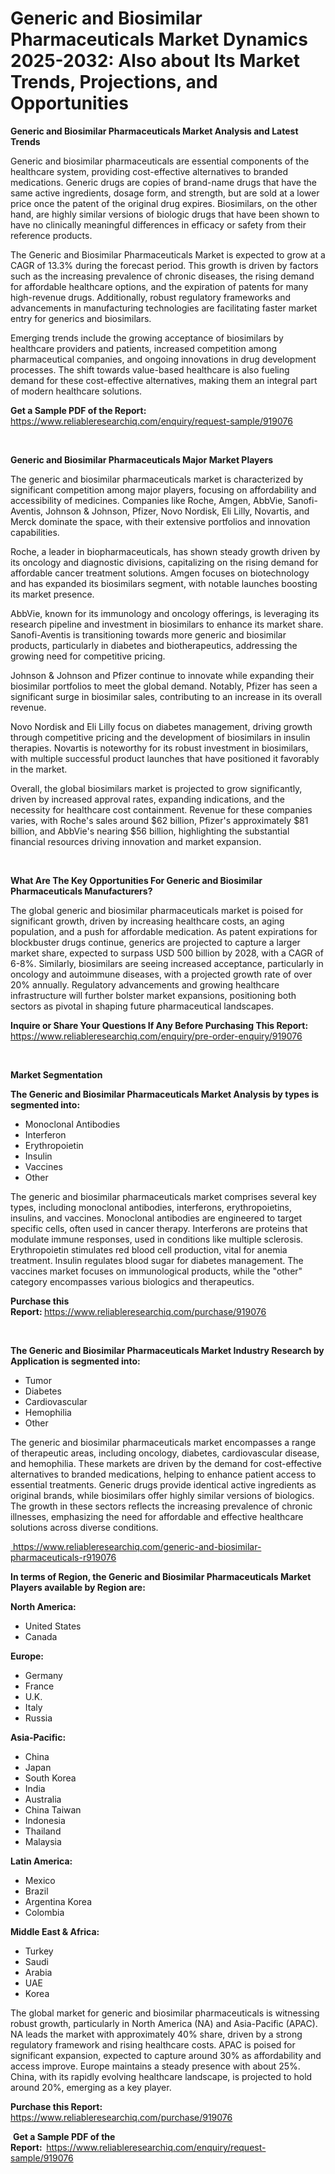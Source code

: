 <p><h1>Generic and Biosimilar Pharmaceuticals Market Dynamics 2025-2032: Also about Its Market Trends, Projections, and Opportunities</h1></p><p><strong>Generic and Biosimilar Pharmaceuticals Market Analysis and Latest Trends</strong></p>
<p><p>Generic and biosimilar pharmaceuticals are essential components of the healthcare system, providing cost-effective alternatives to branded medications. Generic drugs are copies of brand-name drugs that have the same active ingredients, dosage form, and strength, but are sold at a lower price once the patent of the original drug expires. Biosimilars, on the other hand, are highly similar versions of biologic drugs that have been shown to have no clinically meaningful differences in efficacy or safety from their reference products. </p><p>The Generic and Biosimilar Pharmaceuticals Market is expected to grow at a CAGR of 13.3% during the forecast period. This growth is driven by factors such as the increasing prevalence of chronic diseases, the rising demand for affordable healthcare options, and the expiration of patents for many high-revenue drugs. Additionally, robust regulatory frameworks and advancements in manufacturing technologies are facilitating faster market entry for generics and biosimilars. </p><p>Emerging trends include the growing acceptance of biosimilars by healthcare providers and patients, increased competition among pharmaceutical companies, and ongoing innovations in drug development processes. The shift towards value-based healthcare is also fueling demand for these cost-effective alternatives, making them an integral part of modern healthcare solutions.</p></p>
<p><strong>Get a Sample PDF of the Report:&nbsp;</strong> <a href="https://www.reliableresearchiq.com/enquiry/request-sample/919076?utm_campaign=3501&utm_medium=2&utm_source=Github&utm_content=ia&utm_term=19042025&utm_id=generic-and-biosimilar-pharmaceuticals">https://www.reliableresearchiq.com/enquiry/request-sample/919076</a></p>
<p>&nbsp;</p>
<p><strong>Generic and Biosimilar Pharmaceuticals Major Market Players</strong></p>
<p><p>The generic and biosimilar pharmaceuticals market is characterized by significant competition among major players, focusing on affordability and accessibility of medicines. Companies like Roche, Amgen, AbbVie, Sanofi-Aventis, Johnson & Johnson, Pfizer, Novo Nordisk, Eli Lilly, Novartis, and Merck dominate the space, with their extensive portfolios and innovation capabilities.</p><p>Roche, a leader in biopharmaceuticals, has shown steady growth driven by its oncology and diagnostic divisions, capitalizing on the rising demand for affordable cancer treatment solutions. Amgen focuses on biotechnology and has expanded its biosimilars segment, with notable launches boosting its market presence.</p><p>AbbVie, known for its immunology and oncology offerings, is leveraging its research pipeline and investment in biosimilars to enhance its market share. Sanofi-Aventis is transitioning towards more generic and biosimilar products, particularly in diabetes and biotherapeutics, addressing the growing need for competitive pricing.</p><p>Johnson & Johnson and Pfizer continue to innovate while expanding their biosimilar portfolios to meet the global demand. Notably, Pfizer has seen a significant surge in biosimilar sales, contributing to an increase in its overall revenue.</p><p>Novo Nordisk and Eli Lilly focus on diabetes management, driving growth through competitive pricing and the development of biosimilars in insulin therapies. Novartis is noteworthy for its robust investment in biosimilars, with multiple successful product launches that have positioned it favorably in the market.</p><p>Overall, the global biosimilars market is projected to grow significantly, driven by increased approval rates, expanding indications, and the necessity for healthcare cost containment. Revenue for these companies varies, with Roche's sales around $62 billion, Pfizer's approximately $81 billion, and AbbVie's nearing $56 billion, highlighting the substantial financial resources driving innovation and market expansion.</p></p>
<p>&nbsp;</p>
<p><strong>What Are The Key Opportunities For Generic and Biosimilar Pharmaceuticals Manufacturers?</strong></p>
<p><p>The global generic and biosimilar pharmaceuticals market is poised for significant growth, driven by increasing healthcare costs, an aging population, and a push for affordable medication. As patent expirations for blockbuster drugs continue, generics are projected to capture a larger market share, expected to surpass USD 500 billion by 2028, with a CAGR of 6-8%. Similarly, biosimilars are seeing increased acceptance, particularly in oncology and autoimmune diseases, with a projected growth rate of over 20% annually. Regulatory advancements and growing healthcare infrastructure will further bolster market expansions, positioning both sectors as pivotal in shaping future pharmaceutical landscapes.</p></p>
<p><strong>Inquire or Share Your Questions If Any Before Purchasing This Report:</strong> <a href="https://www.reliableresearchiq.com/enquiry/pre-order-enquiry/919076?utm_campaign=3501&utm_medium=2&utm_source=Github&utm_content=ia&utm_term=19042025&utm_id=generic-and-biosimilar-pharmaceuticals">https://www.reliableresearchiq.com/enquiry/pre-order-enquiry/919076</a></p>
<p>&nbsp;</p>
<p><strong>Market Segmentation</strong></p>
<p><strong>The Generic and Biosimilar Pharmaceuticals Market Analysis by types is segmented into:</strong></p>
<p><ul><li>Monoclonal Antibodies</li><li>Interferon</li><li>Erythropoietin</li><li>Insulin</li><li>Vaccines</li><li>Other</li></ul></p>
<p><p>The generic and biosimilar pharmaceuticals market comprises several key types, including monoclonal antibodies, interferons, erythropoietins, insulins, and vaccines. Monoclonal antibodies are engineered to target specific cells, often used in cancer therapy. Interferons are proteins that modulate immune responses, used in conditions like multiple sclerosis. Erythropoietin stimulates red blood cell production, vital for anemia treatment. Insulin regulates blood sugar for diabetes management. The vaccines market focuses on immunological products, while the "other" category encompasses various biologics and therapeutics.</p></p>
<p><strong>Purchase this Report:&nbsp;</strong><a href="https://www.reliableresearchiq.com/purchase/919076?utm_campaign=3501&utm_medium=2&utm_source=Github&utm_content=ia&utm_term=19042025&utm_id=generic-and-biosimilar-pharmaceuticals">https://www.reliableresearchiq.com/purchase/919076</a></p>
<p>&nbsp;</p>
<p><strong>The Generic and Biosimilar Pharmaceuticals Market Industry Research by Application is segmented into:</strong></p>
<p><ul><li>Tumor</li><li>Diabetes</li><li>Cardiovascular</li><li>Hemophilia</li><li>Other</li></ul></p>
<p><p>The generic and biosimilar pharmaceuticals market encompasses a range of therapeutic areas, including oncology, diabetes, cardiovascular disease, and hemophilia. These markets are driven by the demand for cost-effective alternatives to branded medications, helping to enhance patient access to essential treatments. Generic drugs provide identical active ingredients as original brands, while biosimilars offer highly similar versions of biologics. The growth in these sectors reflects the increasing prevalence of chronic illnesses, emphasizing the need for affordable and effective healthcare solutions across diverse conditions.</p></p>
<p><a href="https://www.reliableresearchiq.com/generic-and-biosimilar-pharmaceuticals-r919076?utm_campaign=3501&utm_medium=2&utm_source=Github&utm_content=ia&utm_term=19042025&utm_id=generic-and-biosimilar-pharmaceuticals">&nbsp;https://www.reliableresearchiq.com/generic-and-biosimilar-pharmaceuticals-r919076</a></p>
<p><strong>In terms of Region, the Generic and Biosimilar Pharmaceuticals Market Players available by Region are:</strong></p>
<p>
    <p> <strong> North America: </strong>
        <ul>
            <li>United States</li>
            <li>Canada</li>
        </ul>
        </p> 
    <p> <strong> Europe: </strong>
        <ul>
            <li>Germany</li>
            <li>France</li>
            <li>U.K.</li>
            <li>Italy</li>
            <li>Russia</li>
        </ul>
        </p> 
    <p> <strong> Asia-Pacific: </strong>
        <ul>
            <li>China</li>
            <li>Japan</li>
            <li>South Korea</li>
            <li>India</li>
            <li>Australia</li>
            <li>China Taiwan</li>
            <li>Indonesia</li>
            <li>Thailand</li>
            <li>Malaysia</li>
        </ul>
        </p> 
    <p> <strong> Latin America: </strong>
        <ul>
            <li>Mexico</li>
            <li>Brazil</li>
            <li>Argentina Korea</li>
            <li>Colombia</li>
        </ul>
        </p> 
    <p> <strong> Middle East & Africa: </strong>
        <ul>
            <li>Turkey</li>
            <li>Saudi</li>
            <li>Arabia</li>
            <li>UAE</li>
            <li>Korea</li>
        </ul>
    </p>
    </p>
<p><p>The global market for generic and biosimilar pharmaceuticals is witnessing robust growth, particularly in North America (NA) and Asia-Pacific (APAC). NA leads the market with approximately 40% share, driven by a strong regulatory framework and rising healthcare costs. APAC is poised for significant expansion, expected to capture around 30% as affordability and access improve. Europe maintains a steady presence with about 25%. China, with its rapidly evolving healthcare landscape, is projected to hold around 20%, emerging as a key player.</p></p>
<p><strong>Purchase this Report: </strong><a href="https://www.reliableresearchiq.com/purchase/919076?utm_campaign=3501&utm_medium=2&utm_source=Github&utm_content=ia&utm_term=19042025&utm_id=generic-and-biosimilar-pharmaceuticals">https://www.reliableresearchiq.com/purchase/919076</a></p>
<p>&nbsp;<strong>Get a Sample PDF of the Report:&nbsp;&nbsp;</strong><a href="https://www.reliableresearchiq.com/enquiry/request-sample/919076?utm_campaign=3501&utm_medium=2&utm_source=Github&utm_content=ia&utm_term=19042025&utm_id=generic-and-biosimilar-pharmaceuticals">https://www.reliableresearchiq.com/enquiry/request-sample/919076</a></p>
<p><strong></strong></p>
<p><p></p><p></p><p></p></p>